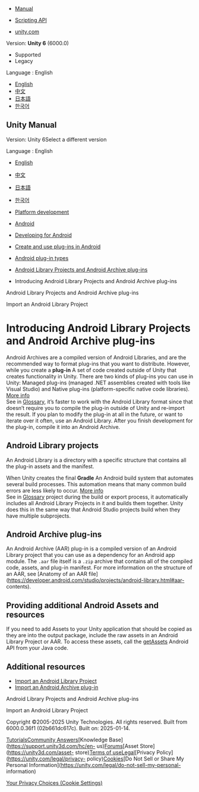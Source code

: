 [](https://docs.unity3d.com)

  * [Manual](../Manual/index.html)
  * [Scripting API](../ScriptReference/index.html)

  * [unity.com](https://unity.com/)

Version: **Unity 6** (6000.0)

  * Supported
  * Legacy

Language : English

  * [English](/Manual/android-library-project-and-aar-plugins-introducing.html)
  * [中文](/cn/current/Manual/android-library-project-and-aar-plugins-introducing.html)
  * [日本語](/ja/current/Manual/android-library-project-and-aar-plugins-introducing.html)
  * [한국어](/kr/current/Manual/android-library-project-and-aar-plugins-introducing.html)

[](https://docs.unity3d.com)

## Unity Manual

Version: Unity 6Select a different version

Language : English

  * [English](/Manual/android-library-project-and-aar-plugins-introducing.html)
  * [中文](/cn/current/Manual/android-library-project-and-aar-plugins-introducing.html)
  * [日本語](/ja/current/Manual/android-library-project-and-aar-plugins-introducing.html)
  * [한국어](/kr/current/Manual/android-library-project-and-aar-plugins-introducing.html)

  * [Platform development ](PlatformSpecific.html)
  * [Android](android.html)
  * [Developing for Android](android-developing.html)
  * [Create and use plug-ins in Android](PluginsForAndroid.html)
  * [Android plug-in types](android-plugin-types.html)
  * [Android Library Projects and Android Archive plug-ins](AndroidAARPlugins.html)
  * Introducing Android Library Projects and Android Archive plug-ins

[](AndroidAARPlugins.html)

Android Library Projects and Android Archive plug-ins

[](android-library-project-import.html)

Import an Android Library Project

# Introducing Android Library Projects and Android Archive plug-ins

Android Archives are a compiled version of Android Libraries, and are the
recommended way to format plug-ins that you want to distribute. However, while
you create a **plug-in** A set of code created outside of Unity that creates
functionality in Unity. There are two kinds of plug-ins you can use in Unity:
Managed plug-ins (managed .NET assemblies created with tools like Visual
Studio) and Native plug-ins (platform-specific native code libraries). [More
info](./plug-ins.html)  
See in [Glossary](Glossary.html#Plug-in), it’s faster to work with the Android
Library format since that doesn’t require you to compile the plug-in outside
of Unity and re-import the result. If you plan to modify the plug-in at all in
the future, or want to iterate over it often, use an Android Library. After
you finish development for the plug-in, compile it into an Android Archive.

## Android Library projects

An Android Library is a directory with a specific structure that contains all
the plug-in assets and the manifest.

When Unity creates the final **Gradle** An Android build system that automates
several build processes. This automation means that many common build errors
are less likely to occur. [More info](android-gradle-overview.html)  
See in [Glossary](Glossary.html#Gradle) project during the build or export
process, it automatically includes all Android Library Projects in it and
builds them together. Unity does this in the same way that Android Studio
projects build when they have multiple subprojects.

## Android Archive plug-ins

An Android Archive (AAR) plug-in is a compiled version of an Android Library
project that you can use as a dependency for an Android app module. The `.aar`
file itself is a `.zip` archive that contains all of the compiled code,
assets, and plug-in manifest. For more information on the structure of an AAR,
see [Anatomy of an AAR
file](https://developer.android.com/studio/projects/android-library.html#aar-
contents).

## Providing additional Android Assets and resources

If you need to add Assets to your Unity application that should be copied as
they are into the output package, include the raw assets in an Android Library
Project or AAR. To access these assets, call the
[getAssets](https://developer.android.com/reference/android/content/res/Resources.html#getAssets\(\))
Android API from your Java code.

## Additional resources

  * [Import an Android Library Project](android-library-project-import.html)
  * [Import an Android Archive plug-in](android-aar-import.html)

[](AndroidAARPlugins.html)

Android Library Projects and Android Archive plug-ins

[](android-library-project-import.html)

Import an Android Library Project

Copyright ©2005-2025 Unity Technologies. All rights reserved. Built from
6000.0.36f1 (02b661dc617c). Built on: 2025-01-14.

[Tutorials](https://learn.unity.com/)[Community
Answers](https://answers.unity3d.com)[Knowledge
Base](https://support.unity3d.com/hc/en-
us)[Forums](https://forum.unity3d.com)[Asset Store](https://unity3d.com/asset-
store)[Terms of
use](https://docs.unity3d.com/Manual/TermsOfUse.html)[Legal](https://unity.com/legal)[Privacy
Policy](https://unity.com/legal/privacy-
policy)[Cookies](https://unity.com/legal/cookie-policy)[Do Not Sell or Share
My Personal Information](https://unity.com/legal/do-not-sell-my-personal-
information)

[Your Privacy Choices (Cookie Settings)](javascript:void\(0\);)

